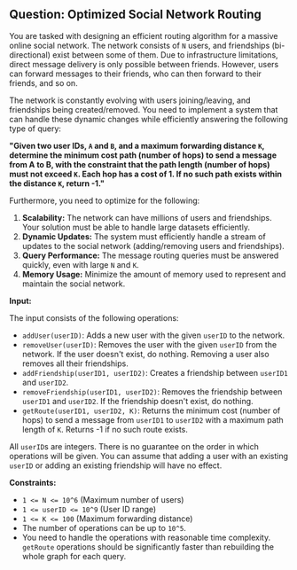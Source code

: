 ## Question: Optimized Social Network Routing

You are tasked with designing an efficient routing algorithm for a massive online social network. The network consists of `N` users, and friendships (bi-directional) exist between some of them. Due to infrastructure limitations, direct message delivery is only possible between friends. However, users can forward messages to their friends, who can then forward to their friends, and so on.

The network is constantly evolving with users joining/leaving, and friendships being created/removed. You need to implement a system that can handle these dynamic changes while efficiently answering the following type of query:

**"Given two user IDs, `A` and `B`, and a maximum forwarding distance `K`, determine the minimum cost path (number of hops) to send a message from A to B, with the constraint that the path length (number of hops) must not exceed `K`. Each hop has a cost of 1.  If no such path exists within the distance `K`, return -1."**

Furthermore, you need to optimize for the following:

1.  **Scalability:** The network can have millions of users and friendships. Your solution must be able to handle large datasets efficiently.
2.  **Dynamic Updates:** The system must efficiently handle a stream of updates to the social network (adding/removing users and friendships).
3.  **Query Performance:** The message routing queries must be answered quickly, even with large `N` and `K`.
4.  **Memory Usage:** Minimize the amount of memory used to represent and maintain the social network.

**Input:**

The input consists of the following operations:

*   `addUser(userID)`: Adds a new user with the given `userID` to the network.
*   `removeUser(userID)`: Removes the user with the given `userID` from the network.  If the user doesn't exist, do nothing. Removing a user also removes all their friendships.
*   `addFriendship(userID1, userID2)`: Creates a friendship between `userID1` and `userID2`.
*   `removeFriendship(userID1, userID2)`: Removes the friendship between `userID1` and `userID2`. If the friendship doesn't exist, do nothing.
*   `getRoute(userID1, userID2, K)`: Returns the minimum cost (number of hops) to send a message from `userID1` to `userID2` with a maximum path length of `K`. Returns -1 if no such route exists.

All `userID`s are integers. There is no guarantee on the order in which operations will be given. You can assume that adding a user with an existing `userID` or adding an existing friendship will have no effect.

**Constraints:**

*   `1 <= N <= 10^6` (Maximum number of users)
*   `1 <= userID <= 10^9` (User ID range)
*   `1 <= K <= 100` (Maximum forwarding distance)
*   The number of operations can be up to `10^5`.
*   You need to handle the operations with reasonable time complexity. `getRoute` operations should be significantly faster than rebuilding the whole graph for each query.
